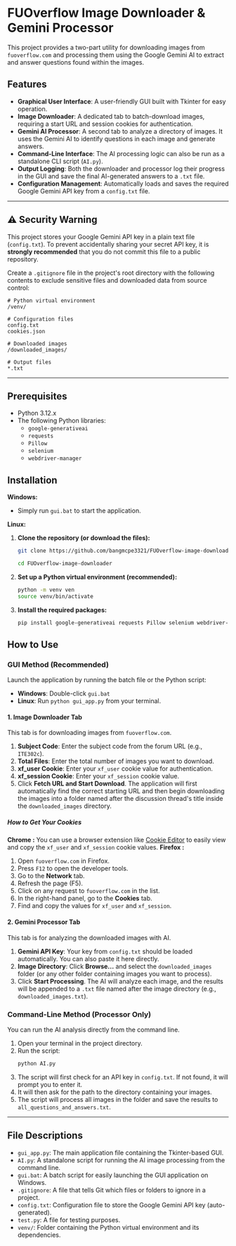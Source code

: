 # FUOverflow Image Downloader & Gemini Processor

This project provides a two-part utility for downloading images from `fuoverflow.com` and processing them using the Google Gemini AI to extract and answer questions found within the images.

## Features

- **Graphical User Interface**: A user-friendly GUI built with Tkinter for easy operation.
- **Image Downloader**: A dedicated tab to batch-download images, requiring a start URL and session cookies for authentication.
- **Gemini AI Processor**: A second tab to analyze a directory of images. It uses the Gemini AI to identify questions in each image and generate answers.
- **Command-Line Interface**: The AI processing logic can also be run as a standalone CLI script (`AI.py`).
- **Output Logging**: Both the downloader and processor log their progress in the GUI and save the final AI-generated answers to a `.txt` file.
- **Configuration Management**: Automatically loads and saves the required Google Gemini API key from a `config.txt` file.

---

## ⚠️ Security Warning

This project stores your Google Gemini API key in a plain text file (`config.txt`). To prevent accidentally sharing your secret API key, it is **strongly recommended** that you do not commit this file to a public repository.

Create a `.gitignore` file in the project's root directory with the following contents to exclude sensitive files and downloaded data from source control:

```
# Python virtual environment
/venv/

# Configuration files
config.txt
cookies.json

# Downloaded images
/downloaded_images/

# Output files
*.txt
```

---

## Prerequisites

- Python 3.12.x
- The following Python libraries:
  - `google-generativeai`
  - `requests`
  - `Pillow`
  - `selenium`
  - `webdriver-manager`

## Installation

**Windows:**
- Simply run `gui.bat` to start the application.

**Linux:**
1.  **Clone the repository (or download the files):**
    ```bash
    git clone https://github.com/bangmcpe3321/FUOverflow-image-downloader.git
    
    cd FUOverflow-image-downloader
    ```

2.  **Set up a Python virtual environment (recommended):**
    ```bash
    python -m venv ven
    source venv/bin/activate
    ```

3.  **Install the required packages:**
    ```bash
    pip install google-generativeai requests Pillow selenium webdriver-manager
    ```

## How to Use

### GUI Method (Recommended)

Launch the application by running the batch file or the Python script:

- **Windows**: Double-click `gui.bat`
- **Linux**: Run `python gui_app.py` from your terminal.

#### 1. Image Downloader Tab

This tab is for downloading images from `fuoverflow.com`.

1.  **Subject Code**: Enter the subject code from the forum URL (e.g., `ITE302c`).
2.  **Total Files**: Enter the total number of images you want to download.
3.  **xf_user Cookie**: Enter your `xf_user` cookie value for authentication.
4.  **xf_session Cookie**: Enter your `xf_session` cookie value.
5.  Click **Fetch URL and Start Download**. The application will first automatically find the correct starting URL and then begin downloading the images into a folder named after the discussion thread's title inside the `downloaded_images` directory.

##### How to Get Your Cookies

**Chrome :**
You can use a browser extension like [Cookie Editor](https://chromewebstore.google.com/detail/cookie-editor/hlkenndednhfkekhgcdicdfddnkalmdm) to easily view and copy the `xf_user` and `xf_session` cookie values.
**Firefox :**
1.  Open `fuoverflow.com` in Firefox.
2.  Press `F12` to open the developer tools.
3.  Go to the **Network** tab.
4.  Refresh the page (F5).
5.  Click on any request to `fuoverflow.com` in the list.
6.  In the right-hand panel, go to the **Cookies** tab.
7.  Find and copy the values for `xf_user` and `xf_session`.

#### 2. Gemini Processor Tab

This tab is for analyzing the downloaded images with AI.

1.  **Gemini API Key**: Your key from `config.txt` should be loaded automatically. You can also paste it here directly.
2.  **Image Directory**: Click **Browse...** and select the `downloaded_images` folder (or any other folder containing images you want to process).
3.  Click **Start Processing**. The AI will analyze each image, and the results will be appended to a `.txt` file named after the image directory (e.g., `downloaded_images.txt`).

### Command-Line Method (Processor Only)

You can run the AI analysis directly from the command line.

1.  Open your terminal in the project directory.
2.  Run the script:
    ```bash
    python AI.py
    ```
3.  The script will first check for an API key in `config.txt`. If not found, it will prompt you to enter it.
4.  It will then ask for the path to the directory containing your images.
5.  The script will process all images in the folder and save the results to `all_questions_and_answers.txt`.

---

## File Descriptions

- `gui_app.py`: The main application file containing the Tkinter-based GUI.
- `AI.py`: A standalone script for running the AI image processing from the command line.
- `gui.bat`: A batch script for easily launching the GUI application on Windows.
- `.gitignore`: A file that tells Git which files or folders to ignore in a project.
- `config.txt`: Configuration file to store the Google Gemini API key (auto-generated).
- `test.py`: A file for testing purposes.
- `venv/`: Folder containing the Python virtual environment and its dependencies.
